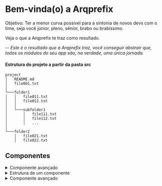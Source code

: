 # Bem-vinda(o) a Arqprefix

Objetivo: Ter a menor curva possível para a sintonia de novos devs com o time, seja você júnior, pleno, sênior, brabo ou brabíssimo.

Veja o que a Arqprefix te traz como resultado.

-- _Este é o resultado que a Arqprefix traz, você conseguir abstrair que, todos os módulos do seu app são, na verdade, uma única jornada._

#### Estrutura do projeto a partir da pasta src

```
project
│   README.md
│   file001.txt
│
└───folder1
│   │   file011.txt
│   │   file012.txt
│   │
│   └───subfolder1
│       │   file111.txt
│       │   file112.txt
│       │   ...
│
└───folder2
    │   file021.txt
    │   file022.txt
```

## Componentes

<details>
  <summary>Componente avançado</summary>
  
  ##### Faça duas perguntas a si mesmo, se a resposta de ambas for sim. Crie!
  1. Meu código repetiu mais de 2 vezes?
  2. Este trecho de código pode ser reutilizado no projeto?
</details>

<details>
  <summary>Estrutura de um componente</summary>
  <br />

> _Importante! Inclua um comentário no início do seu componente explicando sua finalidade. E, no final do arquivo deixe um exemplo de uso_

```javascript
import React from "react";
import { View, Text } from "react-native";

/**
 * Comentário sobre a finalidade do componente aqui
 */
export default function Button({ title, bgColor }) {
  return (
    <View>
      <Text style={bgColor}>{title}</Text>
    </View>
  );
}

/**
Exemplo de uso:
import Button from '~/components/generic-components/Button'
<Button
 title="Cadastrar"
 bgColor="Styles.bgSuccess"
/>
*/
```

</details>

<details>
  <summary>Componente avançado</summary>
  <br/>

> _Importante! Inclua um comentário no início do seu componente explicando sua finalidade. E, no final do arquivo deixe um exemplo de uso_

</details>
